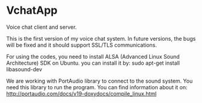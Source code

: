 VchatApp
========

Voice chat client and server.

This is the first version of my voice chat system. In future versions, the bugs will be fixed and it should support SSL/TLS communications.

For using the codes, you need to install ALSA (Advanced Linux Sound Architecture) SDK on Ubuntu. you can install it by: 
sudo apt-get install libasound-dev

We are working with PortAudio library to connect to the sound system. You need this library to run the program. You can find information about it on:
http://portaudio.com/docs/v19-doxydocs/compile_linux.html
